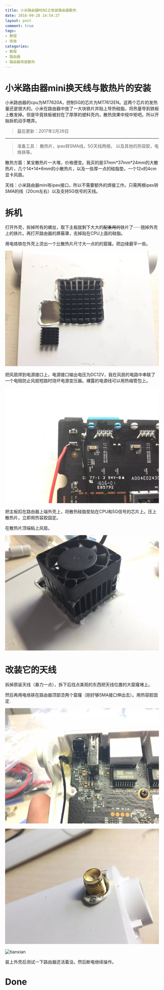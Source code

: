 ```yaml
---
title: 小米路由器MINI之改装路由器散热
date: 2016-09-28 14:54:27
layout: post
comment: true
tags:
- 教程
- 改装
categories:
- 教程
- 路由器
- 路由器改装散热
---
```

# 小米路由器mini换天线与散热片的安装

小米路由器的cpu为MT7620A，控制5G的芯片为MT7612EN。这两个芯片的发热量还是很大的。小米在路由器中放了一大块铁片并贴上导热硅脂，将热量导到铁板上散发掉。但是毕竟铁板被封在了厚厚的塑料壳内，散热效果中规中矩吧。所以开始拆机动手瞎弄。

<!--more-->

>最后更新：2017年2月26日

---

> 准备工具：
> 散热片，ipex转SMA线，5G天线两根。
> 以及其他的热容胶，电烙铁等。

散热方面：某宝散热片一大堆，价格便宜。我买的是37mm\*37mm\*24mm的大散热片，几个14\*14\*6mm的小散热片，以及一些厚一点的硅脂垫，一个12v的4cm显卡风扇。

天线：小米路由器mini有ipex接口，所以不需要额外的焊接工作。只需两根ipex转SMA的线（20cm左右）以及支持5G信号的天线。

# 拆机

打开外壳，拆掉所有的螺丝，取下主板就剩下大大的~~配重用的~~铁片了······翘掉外壳上的铁片。再打开路由器的屏蔽罩，去掉贴在CPU上面的硅脂。

用电烙铁在外壳上烫出一个比散热片尺寸大一点的的窟窿。把边缘磨平一些。

![散热片](images/temp1.jpg)

把风扇焊到电源接口上，电源接口输出电压为DC12V，我在风扇的电路中串联了一个电阻防止风扇短路时烧坏电源变压器。裸露的电源线可以用热缩管包上。

![焊接](images/temp2.jpg)

把主板扣在路由器上端外壳上，将散热硅脂垫贴在CPU和5G信号的芯片上。压上散热片，立即用热容胶固定。

在散热片顶端粘上风扇。

![temp](images/temp4.jpg)

# 改装它的天线

拆掉原装天线（暴力一点），拆下后找点美观的东西把天线位置的大窟窿堵上。

然后再用电烙铁在路由器顶部烫两个窟窿（刚好够SMA接口伸出去）。用热容胶固定.

![tianxian](images/tianxian2.jpg)

![tianxian](images/tianxian3.jpg)

![tianxian](images/tianxian1.jpg)

装上外壳后测试一下路由器还活着没。然后断电继续操作。

# Done
